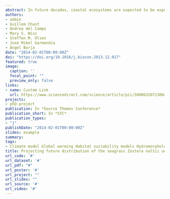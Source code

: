 ```yaml
---
abstract: In future decades, coastal ecosystems are expected to be exposed to increased risk of experiencing adverse consequences related to climate change, exacerbated by human induced pressures. The seagrass Zostera noltii forms meadows mainly within the intertidal zone, leading it to be particularly vulnerable to seawater temperature increase and sea level rise (SLR). Considering the presently declining situation and the predicted scenarios of increasing seawater temperature and SLR by the end of the 21st century, we assessed the response of Z. noltii to climate change (i) accounting for changes in seawater temperature at its entire biogeographical range level; and (ii) under SLR scenarios at estuary level (Oka estuary, Basque Country, south-eastern Bay of Biscay). Objectives were addressed coupling habitat suitability models with climate change simulations. By the end of the 21st century, seawater temperature increase will trigger a northward distributional shift of 888km in the suitable habitat of the species, and a retreat of southernmost populations. The loss of southernmost populations due to climate change may imply future conservation problems. In contrast, SLR and derived changes in current velocities are expected to induce the landward migration of the species in the Oka estuary, increasing the available suitable intertidal areas (14–18%) to limits imposed by anthropogenic barriers. This modelling approach could lead to an advanced understanding of the species’ response to climate change effects; moreover, the information generated might support conservation actions towards the sites where the habitat would remain suitable for the species under climate change.
authors:
- admin
- Guillem Chust
- Andrea del Campo
- Mary S. Wisz
- Steffen M. Olsen
- Joxe Mikel Garmendia
- Ángel Borja
date: "2014-02-01T00:00:00Z"
doi: "https://doi.org/10.1016/j.biocon.2013.12.017"
featured: true
image:
  caption: ''
  focal_point: ""
  preview_only: false
links:
- name: Custom Link
  url: https://www.sciencedirect.com/science/article/pii/S0006320713004382#f0015
projects:
- phD-project
publication: In *Source Themes Conference*
publication_short: In *STC*
publication_types:
- "1"
publishDate: "2014-02-01T00:00:00Z"
slides: example
summary: 
tags:
- Climate model Global warming Habitat suitability models Hydromorphological model Projections Sea level rise Seawater surface temperature
title: Projecting future distribution of the seagrass Zostera noltii under global warming and sea level rise
url_code: '#'
url_dataset: '#'
url_pdf: "#"
url_poster: '#'
url_project: ""
url_slides: ""
url_source: '#'
url_video: '#'
---
```


